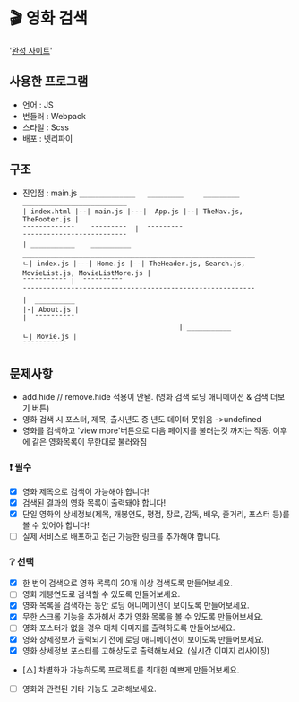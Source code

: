 # 🎬 영화 검색
'[완성 사이트](https://warm-bienenstitch-18f568.netlify.app/#/)'


## 사용한 프로그램

- 언어 : JS
- 번들러 : Webpack
- 스타일 : Scss
- 배포 : 넷리파이

## 구조

- 진입점 : main.js
  `______________   _________     _________    __________________________                                              `
  `| index.html |--| main.js |---|  App.js |--| TheNav.js, TheFooter.js |                                               `
  `¯¯¯¯¯¯¯¯¯¯¯¯¯    ¯¯¯¯¯¯¯¯¯  |  ¯¯¯¯¯¯¯¯¯    ¯¯¯¯¯¯¯¯¯¯¯¯¯¯¯¯¯¯¯¯¯¯¯¯¯¯                                              `
  `                            | ___________    __________   __________________________________________________________`
  `                            ㄴ| index.js |---| Home.js |--| TheHeader.js, Search.js, MovieList.js, MovieListMore.js |`
  `                              ¯¯¯¯¯¯¯¯¯¯¯ |  ¯¯¯¯¯¯¯¯¯¯   ¯¯¯¯¯¯¯¯¯¯¯¯¯¯¯¯¯¯¯¯¯¯¯¯¯¯¯¯¯¯¯¯¯¯¯¯¯¯¯¯¯¯¯¯¯¯¯¯¯¯¯¯¯¯¯¯¯¯`
  `                                        |  __________                                                `
  `                                        |-| About.js |                                               `
  `                                        |  ¯¯¯¯¯¯¯¯¯¯                                                `  
  `                                        | ___________                                                `
  `                                        ㄴ| Movie.js |                                               `
  `                                          ¯¯¯¯¯¯¯¯¯¯¯                                                `

## 문제사항

- add.hide // remove.hide 적용이 안됌. (영화 검색 로딩 애니메이션 & 검색 더보기 버튼)
- 영화 검색 시 포스터, 제목, 출시년도 중 년도 데이터 못읽음 ->undefined
- 영화를 검색하고 'view more'버튼으로 다음 페이지를 불러는것 까지는 작동. 이후에 같은 영화목록이 무한대로 불러와짐

### ❗ 필수

- [x] 영화 제목으로 검색이 가능해야 합니다!
- [x] 검색된 결과의 영화 목록이 출력돼야 합니다!
- [x] 단일 영화의 상세정보(제목, 개봉연도, 평점, 장르, 감독, 배우, 줄거리, 포스터 등)를 볼 수 있어야 합니다!
- [ ] 실제 서비스로 배포하고 접근 가능한 링크를 추가해야 합니다.

### ❔ 선택

- [x] 한 번의 검색으로 영화 목록이 20개 이상 검색도록 만들어보세요.
- [ ] 영화 개봉연도로 검색할 수 있도록 만들어보세요.
- [x] 영화 목록을 검색하는 동안 로딩 애니메이션이 보이도록 만들어보세요.
- [x] 무한 스크롤 기능을 추가해서 추가 영화 목록을 볼 수 있도록 만들어보세요.
- [ ] 영화 포스터가 없을 경우 대체 이미지를 출력하도록 만들어보세요.
- [x] 영화 상세정보가 출력되기 전에 로딩 애니메이션이 보이도록 만들어보세요.
- [x] 영화 상세정보 포스터를 고해상도로 출력해보세요. (실시간 이미지 리사이징)
- [△] 차별화가 가능하도록 프로젝트를 최대한 예쁘게 만들어보세요.
- [ ] 영화와 관련된 기타 기능도 고려해보세요.
